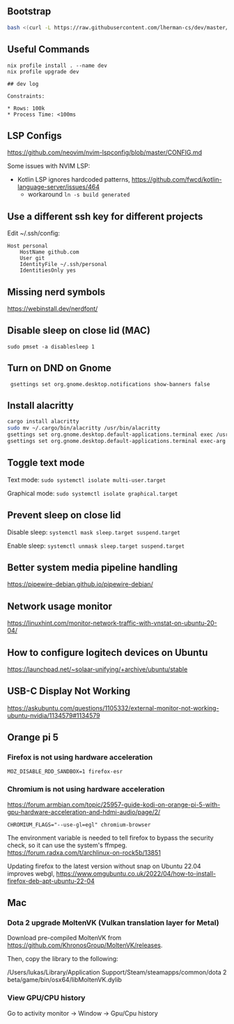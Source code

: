 ## Bootstrap

```sh
bash <(curl -L https://raw.githubusercontent.com/lherman-cs/dev/master/install.sh)
```

## Useful Commands

```
nix profile install . --name dev
nix profile upgrade dev

## dev log

Constraints:

* Rows: 100k
* Process Time: <100ms
```

## LSP Configs
https://github.com/neovim/nvim-lspconfig/blob/master/CONFIG.md

Some issues with NVIM LSP:
* Kotlin LSP ignores hardcoded patterns, https://github.com/fwcd/kotlin-language-server/issues/464
  * workaround `ln -s build generated`

## Use a different ssh key for different projects

Edit ~/.ssh/config:

```
Host personal
    HostName github.com
    User git
    IdentityFile ~/.ssh/personal
    IdentitiesOnly yes
```

## Missing nerd symbols

https://webinstall.dev/nerdfont/

## Disable sleep on close lid (MAC)

`sudo pmset -a disablesleep 1`


## Turn on DND on Gnome

` gsettings set org.gnome.desktop.notifications show-banners false`

## Install alacritty

```bash
cargo install alacritty
sudo mv ~/.cargo/bin/alacritty /usr/bin/alacritty
gsettings set org.gnome.desktop.default-applications.terminal exec /usr/bin/alacritty
gsettings set org.gnome.desktop.default-applications.terminal exec-arg "--working-directory"
```

## Toggle text mode

Text mode: `sudo systemctl isolate multi-user.target`

Graphical mode: `sudo systemctl isolate graphical.target`


## Prevent sleep on close lid

Disable sleep: `systemctl mask sleep.target suspend.target`

Enable sleep: `systemctl unmask sleep.target suspend.target`

## Better system media pipeline handling

https://pipewire-debian.github.io/pipewire-debian/

## Network usage monitor

https://linuxhint.com/monitor-network-traffic-with-vnstat-on-ubuntu-20-04/

## How to configure logitech devices on Ubuntu

https://launchpad.net/~solaar-unifying/+archive/ubuntu/stable

## USB-C Display Not Working

https://askubuntu.com/questions/1105332/external-monitor-not-working-ubuntu-nvidia/1134579#1134579

## Orange pi 5

### Firefox is not using hardware acceleration

```
MOZ_DISABLE_RDD_SANDBOX=1 firefox-esr
```

### Chromium is not using hardware acceleration

https://forum.armbian.com/topic/25957-guide-kodi-on-orange-pi-5-with-gpu-hardware-acceleration-and-hdmi-audio/page/2/
```
CHROMIUM_FLAGS="--use-gl=egl" chromium-browser
```

The environment variable is needed to tell firefox to bypass the security check, so it can use the system's ffmpeg.
https://forum.radxa.com/t/archlinux-on-rock5b/13851

Updating firefox to the latest version without snap on Ubuntu 22.04 improves webgl, https://www.omgubuntu.co.uk/2022/04/how-to-install-firefox-deb-apt-ubuntu-22-04

## Mac 

### Dota 2 upgrade MoltenVK (Vulkan translation layer for Metal)

Download pre-compiled MoltenVK from https://github.com/KhronosGroup/MoltenVK/releases.

Then, copy the library to the following:

/Users/lukas/Library/Application Support/Steam/steamapps/common/dota 2 beta/game/bin/osx64/libMoltenVK.dylib

### View GPU/CPU history

Go to activity monitor -> Window -> Gpu/Cpu history
